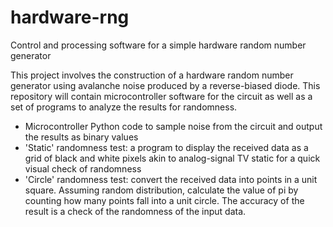 # hardware-rng
Control and processing software for a simple hardware random number generator

This project involves the construction of a hardware random number generator using avalanche 
noise produced by a reverse-biased diode.  This repository will contain microcontroller software
for the circuit as well as a set of programs to analyze the results for randomness.

* Microcontroller Python code to sample noise from the circuit and output the results as binary values
* 'Static' randomness test: a program to display the received data as a grid of black and white pixels akin to analog-signal TV static for a quick visual check of randomness
* 'Circle' randomness test: convert the received data into points in a unit square.  Assuming random distribution, calculate the value of pi by counting how many points fall into a unit circle.  The accuracy of the result is a check of the randomness of the input data.
